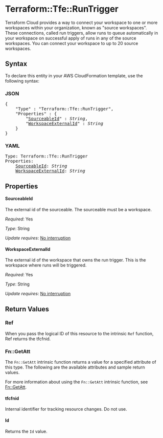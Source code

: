 # Terraform::Tfe::RunTrigger

Terraform Cloud provides a way to connect your workspace to one or more workspaces within your organization, known as "source workspaces". 
These connections, called run triggers, allow runs to queue automatically in your workspace on successful apply of runs in any of the source workspaces. 
You can connect your workspace to up to 20 source workspaces.

## Syntax

To declare this entity in your AWS CloudFormation template, use the following syntax:

### JSON

<pre>
{
    "Type" : "Terraform::Tfe::RunTrigger",
    "Properties" : {
        "<a href="#sourceableid" title="SourceableId">SourceableId</a>" : <i>String</i>,
        "<a href="#workspaceexternalid" title="WorkspaceExternalId">WorkspaceExternalId</a>" : <i>String</i>
    }
}
</pre>

### YAML

<pre>
Type: Terraform::Tfe::RunTrigger
Properties:
    <a href="#sourceableid" title="SourceableId">SourceableId</a>: <i>String</i>
    <a href="#workspaceexternalid" title="WorkspaceExternalId">WorkspaceExternalId</a>: <i>String</i>
</pre>

## Properties

#### SourceableId

The external id of the sourceable. The sourceable must be a workspace.

_Required_: Yes

_Type_: String

_Update requires_: [No interruption](https://docs.aws.amazon.com/AWSCloudFormation/latest/UserGuide/using-cfn-updating-stacks-update-behaviors.html#update-no-interrupt)

#### WorkspaceExternalId

The external id of the workspace that owns the run trigger. This is the workspace where runs will be triggered.

_Required_: Yes

_Type_: String

_Update requires_: [No interruption](https://docs.aws.amazon.com/AWSCloudFormation/latest/UserGuide/using-cfn-updating-stacks-update-behaviors.html#update-no-interrupt)

## Return Values

### Ref

When you pass the logical ID of this resource to the intrinsic `Ref` function, Ref returns the tfcfnid.

### Fn::GetAtt

The `Fn::GetAtt` intrinsic function returns a value for a specified attribute of this type. The following are the available attributes and sample return values.

For more information about using the `Fn::GetAtt` intrinsic function, see [Fn::GetAtt](https://docs.aws.amazon.com/AWSCloudFormation/latest/UserGuide/intrinsic-function-reference-getatt.html).

#### tfcfnid

Internal identifier for tracking resource changes. Do not use.

#### Id

Returns the <code>Id</code> value.

